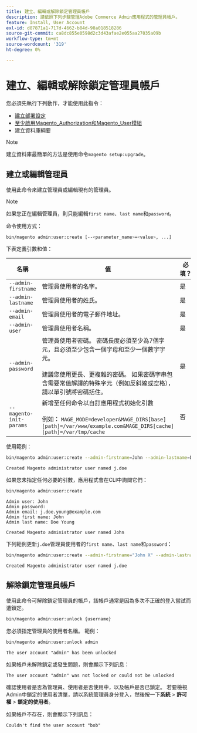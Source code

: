 ```yaml
---
title: 建立、編輯或解除鎖定管理員帳戶
description: 請依照下列步驟管理Adobe Commerce Admin應用程式的管理員帳戶。
feature: Install, User Account
exl-id: d87871a1-717d-4662-b84d-98a018518286
source-git-commit: ca8dc855e0598d2c3d43afae2e055aa27035a09b
workflow-type: tm+mt
source-wordcount: '319'
ht-degree: 0%

---
```


# 建立、編輯或解除鎖定管理員帳戶

您必須先執行下列動作，才能使用此指令：

- [建立部署設定](deployment.md)
- [至少啟用Magento_Authorization和Magento_User模組](manage-modules.md)
- 建立資料庫綱要

>[!NOTE]
>
>建立資料庫最簡單的方法是使用命令`magento setup:upgrade`。

## 建立或編輯管理員

使用此命令來建立管理員或編輯現有的管理員。

>[!NOTE]
>
>如果您正在編輯管理員，則只能編輯`first name`、`last name`和`password`。

命令使用方式：

```bash
bin/magento admin:user:create [--<parameter_name>=<value>, ...]
```

下表定義引數和值：

| 名稱 | 值 | 必填？ |
|--- |--- |--- |
| `--admin-firstname` | 管理員使用者的名字。 | 是 |
| `--admin-lastname` | 管理員使用者的姓氏。 | 是 |
| `--admin-email` | 管理員使用者的電子郵件地址。 | 是 |
| `--admin-user` | 管理員使用者名稱。 | 是 |
| `--admin-password` | 管理員使用者密碼。 密碼長度必須至少為7個字元，且必須至少包含一個字母和至少一個數字字元。 <br><br>建議您使用更長、更複雜的密碼。 如果密碼字串包含需要常值解譯的特殊字元（例如反斜線或空格），請以單引號將密碼括住。 | 是 |
| `--magento-init-params` | 新增至任何命令以自訂應用程式初始化引數<br/><br/>例如： `MAGE_MODE=developer&MAGE_DIRS[base][path]=/var/www/example.com&MAGE_DIRS[cache][path]=/var/tmp/cache` | 否 |

使用範例：

```bash
bin/magento admin:user:create --admin-firstname=John --admin-lastname=Doe --admin-email=j.doe@example.com --admin-user=j.doe --admin-password=A0b9%t3g
```

```
Created Magento administrator user named j.doe
```

如果您未指定任何必要的引數，應用程式會在CLI中詢問它們：

```bash
bin/magento admin:user:create
```

```
Admin user: John
Admin password:
Admin email: j.doe.young@example.com
Admin first name: John
Admin last name: Doe Young
```

```
Created Magento administrator user named John
```

下列範例更新`j.doe`管理員使用者的`first name`、`last name`和`password`：

```bash
bin/magento admin:user:create --admin-firstname="John X" --admin-lastname="Doe X" --admin-email=j.doe@example.com --admin-user=j.doe --admin-password=A1234567
```

```
Created Magento administrator user named j.doe
```

## 解除鎖定管理員帳戶

使用此命令可解除鎖定管理員的帳戶，該帳戶通常是因為多次不正確的登入嘗試而遭鎖定。

```bash
bin/magento admin:user:unlock {username}
```

您必須指定管理員的使用者名稱。 範例：

```bash
bin/magento admin:user:unlock admin
```

```
The user account "admin" has been unlocked
```

如果帳戶未解除鎖定或發生問題，則會顯示下列訊息：

```
The user account "admin" was not locked or could not be unlocked
```

確認使用者是否為管理員、使用者是否使用中，以及帳戶是否已鎖定。 若要檢視Admin中鎖定的使用者清單，請以系統管理員身分登入，然後按一下&#x200B;**系統** > **許可權** > **鎖定的使用者**。

如果帳戶不存在，則會顯示下列訊息：

```
Couldn't find the user account "bob"
```
